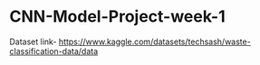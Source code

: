 # CNN-Model-Project-week-1

Dataset link- https://www.kaggle.com/datasets/techsash/waste-classification-data/data
